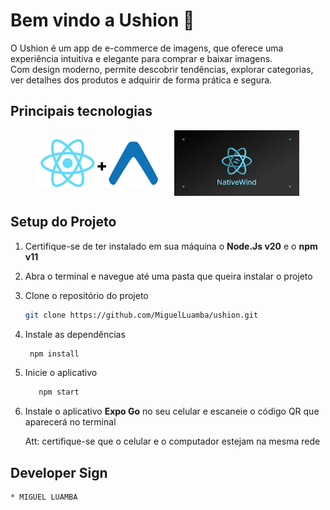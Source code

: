 # Bem vindo a Ushion 👋

O Ushion é um app de e-commerce de imagens, que oferece uma experiência intuitiva e elegante para comprar e baixar imagens. <br/>Com design moderno, permite descobrir tendências, explorar categorias, ver detalhes dos produtos e adquirir de forma prática e segura.

## Principais tecnologias
<div style="display:flex; flex-direction:row; gap:20px; justify-content:center; align-items:center;">

<img src="./assets/readme-images/expo-plus-reactnative.png" alt="expo + react native" width="200">

<img src="./assets/readme-images/nativewind.jpeg" alt="nativewind" width="200">

</div>


## Setup do Projeto

1. Certifique-se de ter instalado em sua máquina o **Node.Js v20** e o **npm v11**

2. Abra o terminal e navegue até uma pasta que queira instalar o projeto

3. Clone o repositório do projeto

   ```bash
   git clone https://github.com/MiguelLuamba/ushion.git
   ```

4. Instale as dependências

   ```bash
    npm install
   ```
5. Inicie o aplicativo
   ```bash
      npm start
   ```
6. Instale o aplicativo **Expo Go** no seu celular e escaneie o código QR que aparecerá no terminal

   Att: certifique-se que o celular e o computador estejam na mesma rede

## Developer Sign

   ```bash
   * MIGUEL LUAMBA
   ```
